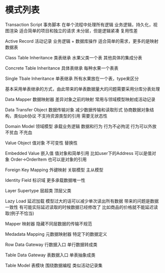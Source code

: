 # 模式列表

Transaction Script 事务脚本  在单个流程中处理所有逻辑 业务逻辑，持久化，视图渲染  适合简单的项目和独立的请求  未分层，但是逻辑紧凑  复用性差

Active Record 活动记录   业务逻辑 + 数据库操作    适合简单的需求，更多的是映射数据表

Class Table Inheritance 类表继承   水果父类一个表 其他具体的集成分表

Concrete Table Inheritance 具体表继承    每种水果一个表表

Single Tbale  Inheritance 单表继承   所有水果放在一个表，type来区分  

基本采用单表继承的方式，由此带来的单表数据量大的问题需要采用分库分表处理

Data Mapper 数据映射器  差异对象之前的映射  常用与领域模型映射成活动记录

Data Transfer Object 数据传输对象  减少数据传输和读取形式  协商数据对象结构，类似pb协议  不支持资源类型的引用 需要无状态性

Domain Model  领域模型  承载业务逻辑  数据和行为  行为不必拘泥  行为可以外放  不贫血  不充血

Value  Object 值对象  不可变性  替换性  

Embedded Value   嵌入值   值对象和简单引用  比如user下的Address  可以是值对象   Order->OrderItem 也可以是对象的引用

Foreign Key Mapping  外键映射  关联模型 主从模型

Identity Field 标识域   更多承载数据唯一性

Layer Supertype 层超类   顶层父类

Lazy  Load 延迟加载  模型过大的话可以减少单次读出所有数据 带来的问题是数据一致性 有可能实际延迟读取的时候数据已经修改了  比如商品的价格就不能延迟读取(例子不恰当)

Mapper 映射器  隐藏不同层数据的传输不规范

Medadata Mapping 元数据映射器    特定下的数据定义 

Row Data Gateway 行数据入口  单行数据转成类

Table  Data Gateway 表数据入口  单表抽象成类

Table Model 表模块   围绕数据编程 类似活动记录集

